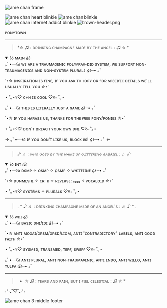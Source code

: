 
![ame chan frame](https://i.postimg.cc/N0QnN5dY/amechan-frame.gif)

![ame chan heart blinkie](https://i.postimg.cc/NFZVbDzP/ame-chan-heart-blinkie.gif) ![ame chan blinkie](https://i.postimg.cc/KvBkH5mM/ame-chan-blinkie-small.gif) ![ame chan internet addict blinkie](https://i.postimg.cc/2jtPzjSF/amechan-internet-addict-blinkie.gif)
![brown-header.png](https://i.postimg.cc/vBHpmcnX/brown-header.png)


ᴘᴏɴʏᴛᴏᴡɴ

---
> *✮ ♫ : ᴅʀɪɴᴋɪɴɢ ᴄʜᴀᴍᴘᴀɢɴᴇ ᴍᴀᴅᴇ ʙʏ ᴛʜᴇ ᴀɴɢᴇʟ : ♫ ✮ *

<details open>
<summary>꒰ა ᴍᴀɪɴ ໒꒱</summary>
｡ﾟ•┈꒰ა ᴡᴇ ᴀʀᴇ ᴀ ᴛʀᴀᴜᴍᴀɢᴇɴɪᴄ ᴘᴏʟʏғʀᴀɢ-ᴅɪᴅ sʏsᴛᴇᴍ, ᴡᴇ sᴜᴘᴘᴏʀᴛ ɴᴏɴ-ᴛʀᴀᴜᴍᴀɢᴇɴɪᴄs ᴀɴᴅ ɴᴏɴ-sʏsᴛᴇᴍ ᴘʟᴜʀᴀʟs  ໒꒱┈•  ｡ﾟ
 
˙⋆✮ ɪɴsᴘɪʀᴀᴛɪᴏɴ ɪs ғɪɴᴇ, ɪғ ʏᴏᴜ ᴀsᴋ ᴛᴏ ᴄᴏᴘʏ ᴏʀ ғᴏʀ sᴘᴇᴄɪғɪᴄ ᴅᴇᴛᴀɪʟs ᴡᴇ'ʟʟ ᴜsᴜᴀʟʟʏ ᴛᴇʟʟ ʏᴏᴜ ✮⋆˙

⋆ ˚｡⋆୨♡ ᴄ+ʜ ɪs ᴄᴏᴏʟ ♡୧⋆ ˚｡⋆

｡ﾟ•┈꒰ა ᴛʜɪs ɪs ʟɪᴛᴇʀᴀʟʟʏ ᴊᴜsᴛ ᴀ ɢᴀᴍᴇ ໒꒱┈•  ｡ﾟ

˙⋆✮ ɪғ ʏᴏᴜ ʜᴀʀᴀss ᴜs, ᴛʜᴀɴᴋs ғᴏʀ ᴛʜᴇ ғʀᴇᴇ ᴘᴏɴʏ/ᴘᴏɴɪᴇs ✮⋆˙

⋆ ˚｡⋆୨♡ ᴅᴏɴ'ᴛ ʙʀᴇᴀᴄʜ ʏᴏᴜʀ ᴏᴡɴ ᴅɴɪ ♡୧⋆ ˚｡⋆

-> ｡ﾟ•┈꒰ა ɪғ ʏᴏᴜ ᴅᴏɴ'ᴛ ʟɪᴋᴇ ᴜs, ʙʟᴏᴄᴋ ᴜs!  ໒꒱┈•  ｡ﾟ <-
</details>

---
> *♪ ♬ : ᴡʜᴏ ɢᴏᴇs ʙʏ ᴛʜᴇ ɴᴀᴍᴇ ᴏғ ɢʟɪᴛᴛᴇʀɪɴɢ ɢᴀʙʀɪᴇʟ : ♬ ♪*

<details open>
<summary>꒰ა ɪɴᴛ ໒꒱</summary>
｡ﾟ•┈꒰ა ᴅsᴍᴘ ✧ ᴏsᴍᴘ ✧ ᴏ̨sᴍᴘ ✧ ᴡʜɪᴛᴇᴘɪɴᴇ  ໒꒱┈•  ｡ﾟ

˙⋆✮ ᴅᴜɴᴍᴇsʜɪ ✧ ᴄʀ: ᴋ ✧ ʀᴇᴠᴇʀsᴇ: ₁₉₉₉ ✧ ᴠᴏᴄᴀʟᴏɪᴅ ✮⋆˙

⋆ ˚｡⋆୨♡ sʏsᴛᴇᴍs ✧ ᴘʟᴜʀᴀʟs ♡୧⋆ ˚｡⋆
</details>

---
>  . * ♪ ♬ : ᴅʀɪɴᴋɪɴɢ ᴄʜᴀᴍᴘᴀɢɴᴇ ᴍᴀᴅᴇ ᴏғ ᴀɴ ᴀɴɢᴇʟ's : ♬ ♪ * .  

<details open>
<summary>꒰ა ᴡᴅɪ ໒꒱ </summary>
｡ﾟ•┈꒰ა ʙᴀsɪᴄ ᴅɴɪ/ɪᴅɪ  ໒꒱┈•  ｡ﾟ 

 ˙⋆✮ ᴀɴᴛɪ ᴍᴏɢᴀɪ/ɢʀsᴍ/ɢʀsᴅ/ʟɪᴏᴍ, ᴀɴᴛɪ "ᴄᴏɴᴛʀᴀᴅɪᴄᴛᴏʀʏ" ʟᴀʙᴇʟs, ᴀɴᴛɪ ɢᴏᴏᴅ ғᴀɪᴛʜ ✮⋆˙ 

⋆ ˚｡⋆୨♡ sʏsᴍᴇᴅ, ᴛʀᴀɴsᴍᴇᴅ, ᴛᴇʀғ, sᴡᴇʀғ ♡୧⋆ ˚｡⋆

｡ﾟ•┈꒰ა ᴀɴᴛɪ ᴘʟᴜʀᴀʟ, ᴀɴᴛɪ ɴᴏɴ-ᴛʀᴀᴜᴍᴀɢᴇɴɪᴄ, ᴀɴᴛɪ ᴇɴᴅᴏ, ᴀɴᴛɪ ᴡɪʟʟᴏ, ᴀɴᴛɪ ᴛᴜʟᴘᴀ  ໒꒱┈•  ｡ﾟ 
</details>

---
> * ✮ ♫ : ᴛᴇᴀʀs ᴀɴᴅ ᴘᴀɪɴ, ʙᴜᴛ ɪ ғᴇᴇʟ ᴄᴇʟᴇsᴛɪᴀʟ : ♫ ✮ * 


 ˖⁺‧₊˚♡˚₊‧⁺˖ 


 ![ame chan 3 middle footer](https://i.postimg.cc/mgYqNQN8/amechan-3.png) 
